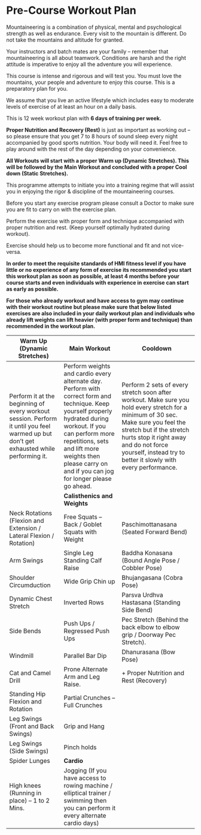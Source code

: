 # Pre-Course Workout Plan
Mountaineering is a combination of physical, mental and psychological strength as well as endurance. Every visit to the mountain is different. Do not take the mountains and altitude for granted.

Your instructors and batch mates are your family – remember that mountaineering is all about teamwork. Conditions are harsh and the right attitude is imperative to enjoy all the adventure you will experience.

This course is intense and rigorous and will test you. You must love the mountains, your people and adventure to enjoy this course. This is a preparatory plan for you.

We assume that you live an active lifestyle which includes easy to moderate levels of exercise of at least an hour on a daily basis.

This is 12 week workout plan with **6 days of training per week.**

**Proper Nutrition and Recovery (Rest)** is just as important as working out – so please ensure that you get 7 to 8 hours of sound sleep every night accompanied by good sports nutrition. Your body will need it. Feel free to play around with the rest of the day depending on your convenience.

**All Workouts will start with a proper Warm up (Dynamic Stretches). This will be followed by the Main Workout and concluded with a proper Cool down (Static Stretches).**

This programme attempts to initiate you into a training regime that will assist you in enjoying the rigor & discipline of the mountaineering courses.

Before you start any exercise program please consult a Doctor to make sure you are fit to carry on with the exercise plan.

Perform the exercise with proper form and technique accompanied with proper nutrition and rest. (Keep yourself optimally hydrated during workout).

Exercise should help us to become more functional and fit and not vice-versa.

**In order to meet the requisite standards of HMI fitness level if you have little or no experience of any form of exercise its recommended you start this workout plan as soon as possible, at least 4 months before your course starts and even individuals with experience in exercise can start as early as possible.**

**For those who already workout and have access to gym  may continue with their workout routine but please make sure that below listed exercises are also included in your daily workout plan and individuals who already lift weights can lift heavier (with proper form and technique) than recommended in the workout plan.**  
  
  

|Warm Up (Dynamic Stretches) | Main Workout | Cooldown
|---|---|---|
| Perform it at the beginning of every workout session. Perform it until you feel warmed up but don’t get exhausted while performing it.| Perform weights and cardio every alternate day. Perform with correct form and technique. Keep yourself properly hydrated during workout. If you can perform more repetitions, sets and lift more weights then please carry on and if you can jog for longer please go ahead. | Perform 2 sets of every stretch soon after workout. Make sure you hold every stretch for a minimum of 30 sec. Make sure you feel the stretch but if the stretch hurts stop it right away and do not force yourself, instead try to better it slowly with every performance. |
| | **Calisthenics and Weights** | |
| Neck Rotations (Flexion and Extension / Lateral Flexion / Rotation) | Free Squats – Back / Goblet Squats with Weight | Paschimottanasana (Seated Forward Bend) |
| Arm Swings | Single Leg Standing Calf Raise | Baddha Konasana (Bound Angle Pose / Cobbler Pose) |
| Shoulder Circumduction | Wide Grip Chin up | Bhujangasana (Cobra Pose) |
| Dynamic Chest Stretch | Inverted Rows | Parsva Urdhva Hastasana (Standing Side Bend) |
| Side Bends | Push Ups / Regressed Push Ups | Pec Stretch (Behind the back elbow to elbow grip / Doorway Pec Stretch). |
| Windmill | Parallel Bar Dip | Dhanurasana (Bow Pose) |
| Cat and Camel Drill | Prone Alternate Arm and Leg Raise. | + Proper Nutrition and Rest (Recovery) |
| Standing Hip Flexion and Rotation | Partial Crunches – Full Crunches | |
| Leg Swings (Front and Back Swings) | Grip and Hang | |
| Leg Swings (Side Swings) | Pinch holds | |
| Spider Lunges | **Cardio** | |
| High knees (Running in place) – 1 to 2 Mins. | Jogging (If you have access to rowing machine / elliptical trainer / swimming then you can perform it every alternate cardio days) | |
